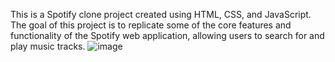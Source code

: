 This is a Spotify clone project created using HTML, CSS, and JavaScript. The goal of this project is to replicate some of the core features and functionality of the Spotify web application, allowing users to search for and play music tracks.
![image](https://github.com/patilgiridhar333/Spotify-clone-2/assets/140000019/8298c360-78f2-4092-acdd-c4736e5f350d)
